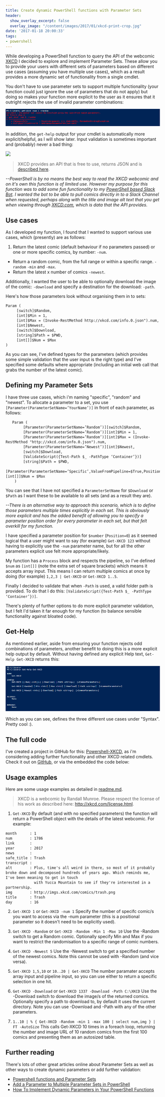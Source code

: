 ```yaml
---
title: Create dynamic PowerShell functions with Parameter Sets
header:
  show_overlay_excerpt: false
  overlay_image: "/content/images/2017/01/xkcd-print-crop.jpg"
date: '2017-01-18 20:00:33'
tags:
- powershell
---
```

While developing a PowerShell function to query the API of the webcomic [XKCD](http://xkcd.com) I decided to explore and implement Parameter Sets. These allow you to provide your users with different sets of parameters based on different use cases (assuming you have multiple use cases), which as a result provides a more dynamic set of functionality from a single cmdlet. 

You don't have to use parameter sets to support multiple functionality (your function could just ignore the use of parameters that do not apply) but doing so makes your function more explicit to the user as it ensures that it outright rejects the use of invalid parameter combinations:

![](/content/images/2017/01/Get-XKCD-Invalid-Parameters.png)

In addition, the `get-help` output for your cmdlet is automatically more explicit/helpful, as I will show later. Input validation is sometimes important and (probably) never a bad thing:

![](http://imgs.xkcd.com/comics/exploits_of_a_mom.png)

> XKCD provides an API that is free to use, returns JSON and is [described here](https://xkcd.com/json.html).

*--PowerShell is by no means the best way to read the XKCD webcomic and on it's own this function is of limited use. However my purpose for this function was to add some fun functionality to my [PowerShell based Slack Bot](http://wragg.io/powershell-slack-bot-using-the-real-time-messaging-api/). I wanted the bot to be able to pull comics directly in to a Slack Channel when requested, perhaps along with the title and image alt text that you get when viewing through [XKCD.com](http://xkcd.com), which is data that the API provides.*

## Use cases

As I developed my function, I found that I wanted to support various use cases, which (presently) are as follows:

1. Return the latest comic (default behaviour if no parameters passed) or one or more specific comics, by number: `-num`.
- Return a random comic, from the full range or within a specific range. `-random` `-min` and `-max`.
- Return the latest x number of comics `-newest`.

Additionally, I wanted the user to be able to optionally download the image of the comic: `-download` and specify a destination for the download: `-path`.

Here's how those parameters look without organising them in to sets:

```
Param (
     [switch]$Random,
     [int]$Min = 1,
     [int]$Max = (Invoke-RestMethod http://xkcd.com/info.0.json").num,        
     [int]$Newest,
     [switch]$Download, 
     [string]$Path = $PWD,
     [int[]]$Num = $Max     
)
```
As you can see, I've defined types for the parameters (which provides some simple validation that the user input is the right type) and I've specified some defaults where appropriate (including an initial web call that grabs the number of the latest comic).

## Defining my Parameter Sets

I have three use cases, which i'm naming "specific", "random" and "newest". To allocate a parameter to a set, you use `[Parameter(ParameterSetName=’YourName’)]` in front of each parameter, as follows:

```
   Param (
        [Parameter(ParameterSetName=’Random’)][switch]$Random,
        [Parameter(ParameterSetName=’Random’)][int]$Min = 1,
        [Parameter(ParameterSetName=’Random’)][int]$Max = (Invoke-RestMethod "http://xkcd.com/info.0.json").num,        
        [Parameter(ParameterSetName=’Newest’)][int]$Newest,
        [switch]$Download,
        [ValidateScript({Test-Path $_ -PathType ‘Container’})] 
        [string]$Path = $PWD,
        [Parameter(ParameterSetName=’Specific’,ValueFromPipeline=$True,Position=0)][int[]]$Num = $Max     
    )
```
You can see that I have not specified a `ParameterSetName` for `$Download` or `$Path` as I want these to be available to all sets (and as a result they are). 

*--There is an alternative way to approach this scenario, which is to define those parameters multiple times explicitly in each set. This is obviously more explicit and has the added benefit of allowing you to specify a parameter position order for every parameter in each set, but that felt overkill for my function.*

I have specified a parameter position for `$number` (`Position=0`) as it seemed logical that a user might want to say (for example) `Get-XKCD 123` without having to explicitly use the `-num` parameter name, but for all the other parameters explicit use felt more appropriate/likely.

My function has a `Process` block and respects the pipeline, so I've defined `$num` as `[int[]]` (note the extra set of square brackets) which means it accepts array input. This means I can return multiple comics at once by doing (for example) `1,2,3 | Get-XKCD` or `Get-XKCD 1..5`. 

Finally I decided to validate that when `-Path` is used, a valid folder path is provided. To do that I do this: `[ValidateScript({Test-Path $_ -PathType ‘Container’})]`.

There's plenty of further options to do more explicit parameter validation, but I felt I'd taken it far enough for my function (to balance sensible functionality against bloated code).

## Get-Help

As mentioned earlier, aside from ensuring your function rejects odd combinations of parameters, another benefit to doing this is a more explicit help output by default. Without having defined any explicit Help text, `Get-Help Get-XKCD` returns this:

![](/content/images/2017/01/Get-Help-Get-XKCD.png)

Which as you can see, defines the three different use cases under "Syntax". Pretty cool :).

## The full code

I've created a project in GitHub for this: [Powershell-XKCD](https://github.com/markwragg/Powershell-XKCD/), as i'm considering adding further functionality and other XKCD related cmdlets. Check it out on [GitHub](https://github.com/markwragg/Powershell-XKCD/blob/master/XKCD.psm1), or via the embedded the code below:

<script src="http://gist-it.appspot.com/github/markwragg/Powershell-XKCD/blob/master/XKCD.psm1"></script>

## Usage examples

Here are some usage examples as detailed in [readme.md](https://github.com/markwragg/Powershell-XKCD/blob/master/README.md).

> XKCD is a webcomic by Randall Munroe. Please respect the license of his work as described here: http://xkcd.com/license.html.

1) `Get-XKCD`
By default (and with no specified parameters) the function will return a PowerShell object with the details of the latest webcomic. For example:

```
month      : 1
num        : 1786
link       : 
year       : 2017
news       : 
safe_title : Trash
transcript : 
alt        : Plus, time's all weird in there, so most of it probably broke down and decomposed hundreds of years ago. Which reminds me, I've been meaning to get in touch 
             with Yucca Mountain to see if they're interested in a partnership.
img        : http://imgs.xkcd.com/comics/trash.png
title      : Trash
day        : 16
```

2) `Get-XKCD 1` or `Get-XKCD -num 1`
Specify the number of specifc comic/s you want to access via the -num parameter (this is a positional parameter so it doesn't need to be explicitly used).

3) `Get-XKCD -Random` or `Get-XKCD -Random -Min 1 -Max 10`
Use the -Random switch to get a Random comic. Optionally specify Min and Max if you want to restrict the randomisation to a specific range of comic numbers.

4) `Get-XKCD -Newest 5`
Use the -Newest switch to get a specified number of the newest comics. Note this cannot be used with -Random (and vice versa).

5) `Get-XKCD 1,5,10` or `10..20 | Get-XKCD`
The number paramater accepts array input and pipeline input, so you can use either to return a specific selection in one hit.

6) `Get-XKCD -Download` or `Get-XKCD 1337 -Download -Path C:\XKCD`
Use the -Download switch to download the image/s of the returned comics. Optionally specify a path to download to, by default it uses the current directory. Note you can use -Download and -Path with any of the other parameters.

7) `1..10 | % { Get-XKCD -Random -min 1 -max 100 | select num,img } | FT -AutoSize`
This calls Get-XKCD 10 times in a foreach loop, returning the number and image URL of 10 random comics from the first 100 comics and presenting them as an autosized table.

## Further reading

There's lots of other great articles online about Parameter Sets as well as other ways to create dynamic parameters or add further validation:

- [Powershell functions and Parameter Sets](http://blog.simonw.se/powershell-functions-and-parameter-sets/)
- [Add a Parameter to Multiple Parameter Sets in PowerShell](http://www.jonathanmedd.net/2013/01/add-a-parameter-to-multiple-parameter-sets-in-powershell.html)
- [How To Implement Dynamic Parameters in Your PowerShell Functions](https://mcpmag.com/articles/2016/10/06/implement-dynamic-parameters.aspx?m=1)